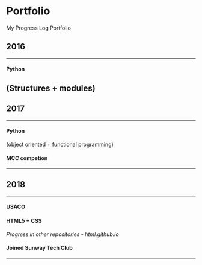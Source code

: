 # Portfolio
My Progress Log Portfolio  
  
## 2016
---

#### Python  
(Structures + modules)  
---
  
## 2017
---

#### Python  
(object oriented + functional programming)  

#### MCC competion  
---

## 2018
---

#### USACO  

#### HTML5 + CSS
_Progress in other repositories - html.github.io_  

#### Joined Sunway Tech Club  
---
